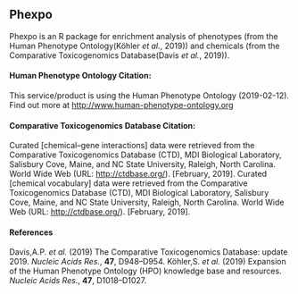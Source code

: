 ## Phexpo
Phexpo is an R package for enrichment analysis of phenotypes (from the Human Phenotype Ontology(Köhler *et al.*, 2019)) and chemicals (from the Comparative Toxicogenomics Database(Davis *et al.*, 2019)).
#### Human Phenotype Ontology Citation:
This service/product is using the Human Phenotype Ontology (2019-02-12). Find out more at http://www.human-phenotype-ontology.org
#### Comparative Toxicogenomics Database Citation:
Curated [chemical–gene interactions] data were retrieved from the Comparative Toxicogenomics Database (CTD), MDI Biological Laboratory, Salisbury Cove, Maine, and NC  State University, Raleigh, North Carolina. World Wide Web (URL: http://ctdbase.org/). [February, 2019].
Curated [chemical vocabulary] data were retrieved from the Comparative Toxicogenomics Database (CTD), MDI Biological Laboratory, Salisbury Cove, Maine, and NC State University, Raleigh, North Carolina. World Wide Web (URL: http://ctdbase.org/). [February, 2019].
#### References
Davis,A.P. *et al.* (2019) The Comparative Toxicogenomics Database: update 2019. *Nucleic Acids Res.*, __47__, D948–D954.
Köhler,S. *et al.* (2019) Expansion of the Human Phenotype Ontology (HPO) knowledge base and resources. *Nucleic Acids Res.*, __47__, D1018–D1027.

